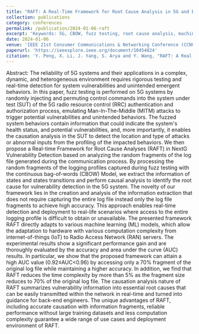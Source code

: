```yaml
---
title: "RAFT: A Real-Time Framework for Root Cause Analysis in 5G and Beyond Vulnerability Detection"
collection: publications
category: conferences
permalink: /publication/2024-01-06-raft
excerpt: 'Keywords: 5G, CBOW, fuzz testing, root cause analysis, machine learning, vulnerability detection'
date: 2024-01-06
venue: 'IEEE 21st Consumer Communications & Networking Conference (CCNC)'
paperurl: 'https://ieeexplore.ieee.org/document/10454824'
citation: 'Y. Peng, X. Li, J. Yang, S. Arya and Y. Wang, "RAFT: A Real-Time Framework for Root Cause Analysis in 5G and Beyond Vulnerability Detection," 2024 IEEE 21st Consumer Communications & Networking Conference (CCNC), Las Vegas, NV, USA, 2024, pp. 446-454, doi: 10.1109/CCNC51664.2024.10454824. keywords: {Root cause analysis;Protocols;5G mobile communication;Machine learning;Fuzzing;Information retrieval;Real-time systems;5G;CBOW;fuzz testing;root cause analysis;machine learning;vulnerability detection},'
---
```

Abstract: The reliability of 5G systems and their applications in a complex, dynamic, and heterogeneous environment requires rigorous testing and real-time detection for system vulnerabilities and unintended emergent behaviors. In this paper, fuzz testing is performed on 5G systems by randomly injecting and permuting control commands into the system under test (SUT) of the 5G radio resource control (RRC) authentication and authorization process, emulating Man-In-The-Middle (MITM) attacks to trigger potential vulnerabilities and unintended behaviors. The fuzzed system behaviors contain information that could indicate the system's health status, and potential vulnerabilities, and, more importantly, it enables the causation analysis in the SUT to detect the location and type of attacks or abnormal inputs from the profiling of the impacted behaviors. We then propose a Real-time Framework for Root Cause Analyses (RAFT) in NextG Vulnerability Detection based on analyzing the random fragments of the log file generated during the communication process. By processing the random fragments of the logging profiles captured during fuzz testing with the continuous bag-of-words (CBOW) Model, we extract the information of states and states transitions and perform causal analysis to identify the root cause for vulnerability detection in the 5G system. The novelty of our framework lies in the creation and analysis of the information extraction that does not require capturing the entire log file instead only the log file fragments to achieve high accuracy. This approach enables real-time detection and deployment to real-life scenarios where access to the entire logging profile is difficult to obtain or unavailable. The presented framework RAFT directly adapts to various machine learning (ML) models, which allow the adaptation to hardware with various computation complexity from internet-of-things (IoT) to Radio Access Network (RAN) servers. The experimental results show a significant performance gain and are thoroughly evaluated by the accuracy and area under the curve (AUC) results. In particular, we show that the proposed framework can attain a high AUC value (0.92≤AUC<0.96) by accessing only a 70% fragment of the original log file while maintaining a higher accuracy. In addition, we find that RAFT reduces the time complexity by more than 5% as the fragment size reduces to 70% of the original log file. The causation analysis nature of RAFT summarizes vulnerability information into essential root causes that can be easily transmitted within the network in real-time and turned into guidance for back-end engineers. The unique advantages of RAFT, including accurate causation with information fragments, reliable performance without large training datasets and less computation complexity guarantee a wide range of use cases and deployment environment of RAFT.

